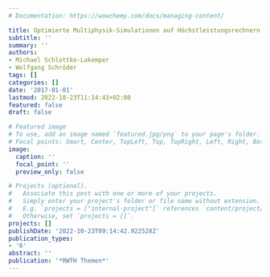 ```yaml
---
# Documentation: https://wowchemy.com/docs/managing-content/

title: Optimierte Multiphysik-Simulationen auf Höchstleistungsrechnern
subtitle: ''
summary: ''
authors:
- Michael Schlottke-Lakemper
- Wolfgang Schröder
tags: []
categories: []
date: '2017-01-01'
lastmod: 2022-10-23T11:14:43+02:00
featured: false
draft: false

# Featured image
# To use, add an image named `featured.jpg/png` to your page's folder.
# Focal points: Smart, Center, TopLeft, Top, TopRight, Left, Right, BottomLeft, Bottom, BottomRight.
image:
  caption: ''
  focal_point: ''
  preview_only: false

# Projects (optional).
#   Associate this post with one or more of your projects.
#   Simply enter your project's folder or file name without extension.
#   E.g. `projects = ["internal-project"]` references `content/project/deep-learning/index.md`.
#   Otherwise, set `projects = []`.
projects: []
publishDate: '2022-10-23T09:14:42.922528Z'
publication_types:
- '6'
abstract: ''
publication: '*RWTH Themen*'
---
```

